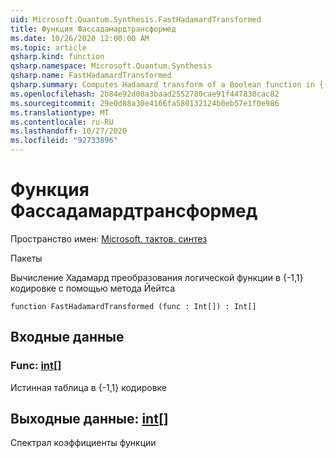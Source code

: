 ```yaml
---
uid: Microsoft.Quantum.Synthesis.FastHadamardTransformed
title: Функция Фассадамардтрансформед
ms.date: 10/26/2020 12:00:00 AM
ms.topic: article
qsharp.kind: function
qsharp.namespace: Microsoft.Quantum.Synthesis
qsharp.name: FastHadamardTransformed
qsharp.summary: Computes Hadamard transform of a Boolean function in {-1,1} encoding using Yates's method
ms.openlocfilehash: 2b84e92d08a3baad2552780cae91f447830cac82
ms.sourcegitcommit: 29e0d88a30e4166fa580132124b0eb57e1f0e986
ms.translationtype: MT
ms.contentlocale: ru-RU
ms.lasthandoff: 10/27/2020
ms.locfileid: "92733896"
---
```

# <a name="fasthadamardtransformed-function"></a>Функция Фассадамардтрансформед

Пространство имен: [Microsoft. тактов. синтез](xref:Microsoft.Quantum.Synthesis)

Пакеты [](https://nuget.org/packages/)


Вычисление Хадамард преобразования логической функции в {-1,1} кодировке с помощью метода Йейтса

```qsharp
function FastHadamardTransformed (func : Int[]) : Int[]
```


## <a name="input"></a>Входные данные

### <a name="func--int"></a>Func: [int](xref:microsoft.quantum.lang-ref.int)[]

Истинная таблица в {-1,1} кодировке



## <a name="output--int"></a>Выходные данные: [int](xref:microsoft.quantum.lang-ref.int)[]

Спектрал коэффициенты функции